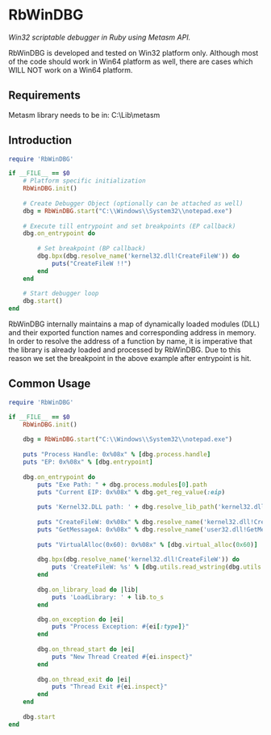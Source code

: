 RbWinDBG
=========

*Win32 scriptable debugger in Ruby using Metasm API.*

RbWinDBG is developed and tested on Win32 platform only. Although most of the code should work in Win64 platform as well, there are cases which WILL NOT work on a Win64 platform.

Requirements
------------

Metasm library needs to be in: C:\Lib\metasm

Introduction
------------

```ruby
require 'RbWinDBG'

if __FILE__ == $0
	# Platform specific initialization
	RbWinDBG.init()
	
	# Create Debugger Object (optionally can be attached as well)
	dbg = RbWinDBG.start("C:\\Windows\\System32\\notepad.exe")
	
	# Execute till entrypoint and set breakpoints (EP callback)
	dbg.on_entrypoint do
	
		# Set breakpoint (BP callback)
		dbg.bpx(dbg.resolve_name('kernel32.dll!CreateFileW')) do
			puts("CreateFileW !!")
		end
	end
	
	# Start debugger loop
	dbg.start()
end
```

RbWinDBG internally maintains a map of dynamically loaded modules (DLL) and their exported function names and corresponding address in memory. In order to resolve the address of a function by name, it is imperative that the library is already loaded and processed by RbWinDBG. Due to this reason we set the breakpoint in the above example after entrypoint is hit.

Common Usage
-----------

```ruby
require 'RbWinDBG'

if __FILE__ == $0
	RbWinDBG.init()
	
	dbg = RbWinDBG.start("C:\\Windows\\System32\\notepad.exe")
	
	puts "Process Handle: 0x%08x" % [dbg.process.handle]
	puts "EP: 0x%08x" % [dbg.entrypoint]
	
	dbg.on_entrypoint do
		puts "Exe Path: " + dbg.process.modules[0].path
		puts "Current EIP: 0x%08x" % dbg.get_reg_value(:eip)
		
		puts 'Kernel32.DLL path: ' + dbg.resolve_lib_path('kernel32.dll')
		
		puts "CreateFileW: 0x%08x" % dbg.resolve_name('kernel32.dll!CreateFileW')
		puts "GetMessageA: 0x%08x" % dbg.resolve_name('user32.dll!GetMessageA')
		
		puts "VirtualAlloc(0x60): 0x%08x" % [dbg.virtual_alloc(0x60)]
		
		dbg.bpx(dbg.resolve_name('kernel32.dll!CreateFileW')) do
			puts 'CreateFileW: %s' % [dbg.utils.read_wstring(dbg.utils.ptr_at(dbg.get_reg_value(:esp) + 4))]
		end	
		
		dbg.on_library_load do |lib|
			puts 'LoadLibrary: ' + lib.to_s
		end

		dbg.on_exception do |ei|
			puts "Process Exception: #{ei[:type]}"
		end
		
		dbg.on_thread_start do |ei|
			puts "New Thread Created #{ei.inspect}"
		end
		
		dbg.on_thread_exit do |ei|
			puts "Thread Exit #{ei.inspect}"
		end
	end
		
	dbg.start
end
```
